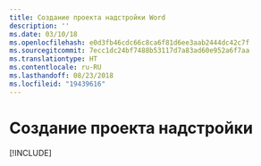 ```yaml
---
title: Создание проекта надстройки Word
description: ''
ms.date: 03/10/18
ms.openlocfilehash: e0d3fb46cdc66c8ca6f81d6ee3aab2444dc42c7f
ms.sourcegitcommit: 7ecc1dc24bf7488b53117d7a83ad60e952a6f7aa
ms.translationtype: HT
ms.contentlocale: ru-RU
ms.lasthandoff: 08/23/2018
ms.locfileid: "19439616"
---
```

# <a name="create-your-add-in-project"></a>Создание проекта надстройки

[!INCLUDE[](../includes/word-tutorial-setup.md)]